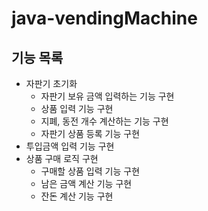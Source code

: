 # java-vendingMachine

## 기능 목록

- 자판기 초기화
  - 자판기 보유 금액 입력하는 기능 구현
  - 상품 입력 기능 구현
  - 지폐, 동전 개수 계산하는 기능 구현
  - 자판기 상품 등록 기능 구현
- 투입금액 입력 기능 구현
- 상품 구매 로직 구현
  - 구매할 상품 입력 기능 구현
  - 남은 금액 계산 기능 구현
  - 잔돈 계산 기능 구현